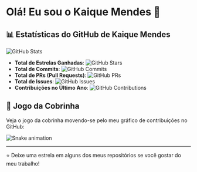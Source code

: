 # Olá! Eu sou o Kaique Mendes 👋

## 📊 Estatísticas do GitHub de Kaique Mendes

![GitHub Stats](https://github-readme-stats.vercel.app/api?username=KaiqueMendess&show_icons=true&theme=dark&include_all_commits=true&count_private=true)

- **Total de Estrelas Ganhadas**: ![GitHub Stars](https://img.shields.io/github/stars/KaiqueMendess?style=social)
- **Total de Commits**: ![GitHub Commits](https://img.shields.io/github/commit-activity/y/KaiqueMendess)
- **Total de PRs (Pull Requests)**: ![GitHub PRs](https://img.shields.io/github/issues-pr/KaiqueMendess?style=social)
- **Total de Issues**: ![GitHub Issues](https://img.shields.io/github/issues/KaiqueMendess?style=social)
- **Contribuições no Último Ano**: ![GitHub Contributions](https://img.shields.io/github/contributors/KaiqueMendess?style=social)

## 🐍 Jogo da Cobrinha

Veja o jogo da cobrinha movendo-se pelo meu gráfico de contribuições no GitHub:

![Snake animation](https://github.com/KaiqueMendess/KaiqueMendess/blob/main/update-readme.yml)

---

⭐️ Deixe uma estrela em alguns dos meus repositórios se você gostar do meu trabalho!
